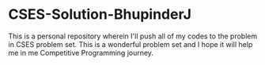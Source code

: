 # CSES-Solution-BhupinderJ
This is a personal repository wherein I'll push all of my codes to the problem in CSES problem set. This is a wonderful problem set and I hope it will help me in me Competitive Programming journey.
